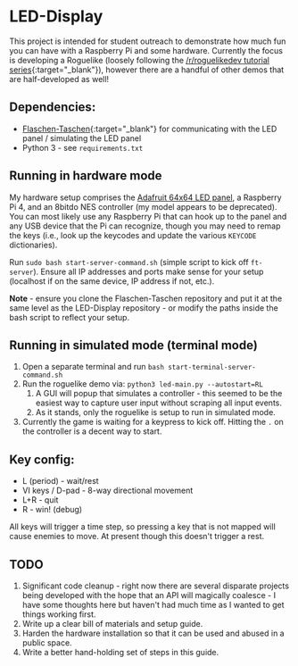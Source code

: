 # LED-Display

This project is intended for student outreach to demonstrate how much fun you can have with a Raspberry Pi and some hardware.  Currently the focus is developing a Roguelike (loosely following the [/r/roguelikedev tutorial series](http://rogueliketutorials.com/tutorials/tcod/v2/){:target="_blank"}), however there are a handful of other demos that are half-developed as well!

## Dependencies:

* [Flaschen-Taschen](https://github.com/hzeller/flaschen-taschen){:target="_blank"} for communicating with the LED panel / simulating the LED panel
* Python 3 - see `requirements.txt`

## Running in hardware mode

My hardware setup comprises the [Adafruit 64x64 LED panel](https://www.adafruit.com/product/3649), a Raspberry Pi 4, and an 8bitdo NES controller (my model appears to be deprecated).  You can most likely use any Raspberry Pi that can hook up to the panel and any USB device that the Pi can recognize, though you may need to remap the keys (i.e., look up the keycodes and update the various `KEYCODE` dictionaries).

Run `sudo bash start-server-command.sh` (simple script to kick off `ft-server`).  Ensure all IP addresses and ports make sense for your setup (localhost if on the same device, IP address if not, etc.).

**Note** - ensure you clone the Flaschen-Taschen repository and put it at the same level as the LED-Display repository - or modify the paths inside the bash script to reflect your setup.

## Running in simulated mode (terminal mode)

1. Open a separate terminal and run `bash start-terminal-server-command.sh`
2. Run the roguelike demo via: `python3 led-main.py --autostart=RL`
   1. A GUI will popup that simulates a controller - this seemed to be the easiest way to capture user input without scraping all input events.
   2. As it stands, only the roguelike is setup to run in simulated mode.
3. Currently the game is waiting for a keypress to kick off.  Hitting the `.` on the controller is a decent way to start.

## Key config:

* L (period) - wait/rest
* VI keys / D-pad - 8-way directional movement
* L+R - quit
* R - win!  (debug)

All keys will trigger a time step, so pressing a key that is not mapped will cause enemies to move.  At present though this doesn't trigger a rest.

## TODO

1. Significant code cleanup - right now there are several disparate projects being developed with the hope that an API will magically coalesce - I have some thoughts here but haven't had much time as I wanted to get things working first.
2. Write up a clear bill of materials and setup guide.
3. Harden the hardware installation so that it can be used and abused in a public space.
4. Write a better hand-holding set of steps in this guide.